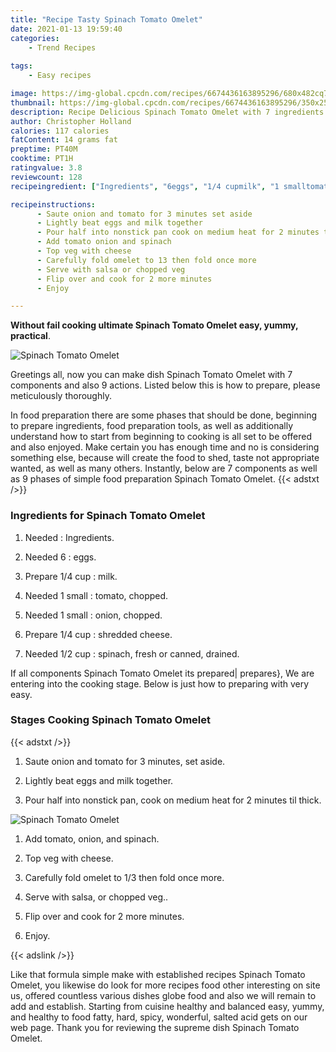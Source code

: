 ```yaml
---
title: "Recipe Tasty Spinach Tomato Omelet"
date: 2021-01-13 19:59:40
categories:
    - Trend Recipes
    
tags:
    - Easy recipes

image: https://img-global.cpcdn.com/recipes/6674436163895296/680x482cq70/spinach-tomato-omelet-recipe-main-photo.jpg
thumbnail: https://img-global.cpcdn.com/recipes/6674436163895296/350x250cq70/spinach-tomato-omelet-recipe-main-photo.jpg
description: Recipe Delicious Spinach Tomato Omelet with 7 ingredients and 9 stages of easy cooking.
author: Christopher Holland
calories: 117 calories
fatContent: 14 grams fat
preptime: PT40M
cooktime: PT1H
ratingvalue: 3.8
reviewcount: 128
recipeingredient: ["Ingredients", "6eggs", "1/4 cupmilk", "1 smalltomato chopped", "1 smallonion chopped", "1/4 cupshredded cheese", "1/2 cupspinach fresh or canned drained"]

recipeinstructions: 
      - Saute onion and tomato for 3 minutes set aside 
      - Lightly beat eggs and milk together 
      - Pour half into nonstick pan cook on medium heat for 2 minutes til thick 
      - Add tomato onion and spinach 
      - Top veg with cheese 
      - Carefully fold omelet to 13 then fold once more 
      - Serve with salsa or chopped veg 
      - Flip over and cook for 2 more minutes 
      - Enjoy

---
```




**Without fail cooking ultimate Spinach Tomato Omelet easy, yummy, practical**. 


![Spinach Tomato Omelet](https://img-global.cpcdn.com/recipes/6674436163895296/680x482cq70/spinach-tomato-omelet-recipe-main-photo.jpg "Spinach Tomato Omelet")




Greetings all, now you can make dish Spinach Tomato Omelet with 7 components and also 9 actions. Listed below this is how to prepare, please meticulously thoroughly.

In food preparation there are some phases that should be done, beginning to prepare ingredients, food preparation tools, as well as additionally understand how to start from beginning to cooking is all set to be offered and also enjoyed. Make certain you has enough time and no is considering something else, because will create the food to shed, taste not appropriate wanted, as well as many others. Instantly, below are 7 components as well as 9 phases of simple food preparation Spinach Tomato Omelet.
{{< adstxt />}}

### Ingredients for Spinach Tomato Omelet


1. Needed  : Ingredients.

1. Needed 6 : eggs.

1. Prepare 1/4 cup : milk.

1. Needed 1 small : tomato, chopped.

1. Needed 1 small : onion, chopped.

1. Prepare 1/4 cup : shredded cheese.

1. Needed 1/2 cup : spinach, fresh or canned, drained.



If all components Spinach Tomato Omelet its prepared| prepares}, We are entering into the cooking stage. Below is just how to preparing with very easy.

### Stages Cooking Spinach Tomato Omelet

{{< adstxt />}}


1. Saute onion and tomato for 3 minutes, set aside.



1. Lightly beat eggs and milk together.



1. Pour half into nonstick pan, cook on medium heat for 2 minutes til thick.



![Spinach Tomato Omelet](https://img-global.cpcdn.com/steps/5712073847734272/160x128cq70/spinach-tomato-omelet-recipe-step-3-photo.jpg" "Spinach Tomato Omelet")



1. Add tomato, onion, and spinach.



1. Top veg with cheese.



1. Carefully fold omelet to 1/3 then fold once more.



1. Serve with salsa, or chopped veg..



1. Flip over and cook for 2 more minutes.



1. Enjoy.





{{< adslink />}}

Like that formula simple make with established recipes Spinach Tomato Omelet, you likewise do look for more recipes food other interesting on site us, offered countless various dishes globe food and also we will remain to add and establish. Starting from cuisine healthy and balanced easy, yummy, and healthy to food fatty, hard, spicy, wonderful, salted acid gets on our web page. Thank you for reviewing the supreme dish Spinach Tomato Omelet.
